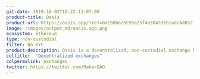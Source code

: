 ```yaml
---
git-date: 2019-10-02T10:22:13-07:00
product-title: Oasis
product-url: https://oasis.app/?ref=0xEbDb626C95a25f4e304336b1adcAd0521a1Bdca1
image: /images/output_md/oasis.app.png
ecosystem: ethereum
type: non-custodial
filter: No KYC
product-description: Oasis is a decentralized, non-custodial exchange built on the OasisDEX Protocol enabling the trade of the tokens used in Multi-Collateral Dai (MCD).
coltitle:  "Decentralized exchanges"
colpermalink: exchanges
twitter: https://twitter.com/MakerDAO
---
```

